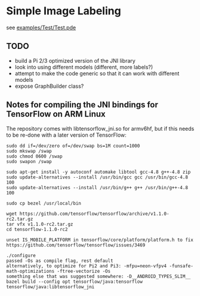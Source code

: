 # Simple Image Labeling

see [examples/Test/Test.pde](examples/Test/Test.pde)

## TODO

* build a Pi 2/3 optimized version of the JNI library
* look into using different models (different, more labels?)
* attempt to make the code generic so that it can work with different models
* expose GraphBuilder class?

## Notes for compiling the JNI bindings for TensorFlow on ARM Linux

The repository comes with libtensorflow_jni.so for armv6hf, but if this needs to be re-done with a later version of TensorFlow:

    sudo dd if=/dev/zero of=/dev/swap bs=1M count=1000
    sudo mkswap /swap
    sudo chmod 0600 /swap
    sudo swapon /swap

    sudo apt-get install -y autoconf automake libtool gcc-4.8 g++-4.8 zip
    sudo update-alternatives --install /usr/bin/gcc gcc /usr/bin/gcc-4.8 100
    sudo update-alternatives --install /usr/bin/g++ g++ /usr/bin/g++-4.8 100

    sudo cp bezel /usr/local/bin

    wget https://github.com/tensorflow/tensorflow/archive/v1.1.0-rc2.tar.gz
    tar vfx v1.1.0-rc2.tar.gz
    cd tensorflow-1.1.0-rc2

    unset IS_MOBILE_PLATFORM in tensorflow/core/platform/platform.h to fix https://github.com/tensorflow/tensorflow/issues/3469

    ./configure
    passed -Os as compile flag, rest default
    alternatively, to optimize for Pi2 and Pi3: -mfpu=neon-vfpv4 -funsafe-math-optimizations -ftree-vectorize -Os
    something else that was suggested somewhere: -D__ANDROID_TYPES_SLIM__
    bazel build --config opt tensorflow/java:tensorflow tensorflow/java:libtensorflow_jni
